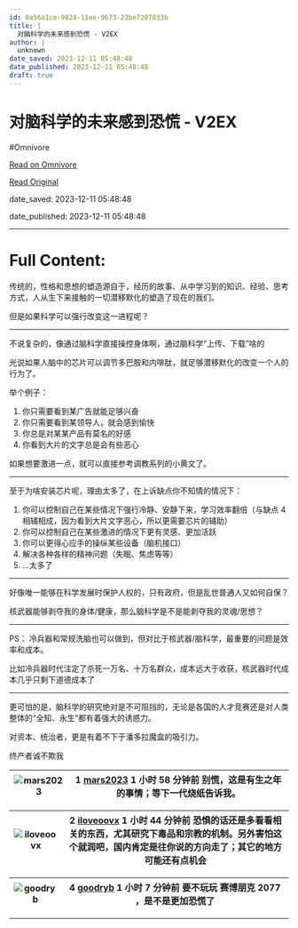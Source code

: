 ```yaml
---
id: 0a56a1ce-9824-11ee-9673-23be7207833b
title: |
  对脑科学的未来感到恐慌 - V2EX
author: |
  unknown
date_saved: 2023-12-11 05:48:48
date_published: 2023-12-11 05:48:48
draft: true
---
```


# 对脑科学的未来感到恐慌 - V2EX
#Omnivore

[Read on Omnivore](https://omnivore.app/me/v-2-ex-18c58eef8b2)

[Read Original](https://www.v2ex.com/t/999472)

date_saved: 2023-12-11 05:48:48

date_published: 2023-12-11 05:48:48

--- 

# Full Content: 

传统的，性格和思想的塑造源自于，经历的故事、从中学习到的知识、经验、思考方式，人从生下来接触的一切潜移默化的塑造了现在的我们。

但是如果科学可以强行改变这一进程呢？

---

不说复杂的，像通过脑科学直接操控身体啊，通过脑科学“上传、下载”啥的

光说如果人脑中的芯片可以调节多巴胺和内啡肽，就足够潜移默化的改变一个人的行为了。

举个例子：

1. 你只需要看到某广告就能足够兴奋
2. 你只需要看到某领导人，就会感到愉快
3. 你总是对某某产品有莫名的好感
4. 你看到大片的文字总是会有些恶心

如果想要激进一点，就可以直接参考调教系列的小黄文了。

---

至于为啥安装芯片呢，理由太多了，在上诉缺点你不知情的情况下：

1. 你可以控制自己在某些情况下强行冷静、安静下来，学习效率翻倍（与缺点 4 相辅相成，因为看到大片文字恶心，所以更需要芯片的辅助）
2. 你可以控制自己在某些激进的情况下更有灵感、更加活跃
3. 你可以更得心应手的操纵某些设备（脑机接口）
4. 解决各种各样的精神问题（失眠、焦虑等等）
5. ...太多了

---

好像唯一能够在科学发展时保护人权的，只有政府，但是乱世普通人又如何自保？

核武器能够剥夺我的身体/健康，那么脑科学是不是能剥夺我的灵魂/思想？

---

PS： 冷兵器和常规洗脑也可以做到，但对比于核武器/脑科学，最重要的问题是效率和成本。

比如冷兵器时代注定了杀死一万名、十万名群众，成本远大于收获，核武器时代成本几乎只剩下道德成本了

---

更可怕的是，脑科学的研究绝对是不可阻挡的，无论是各国的人才竞赛还是对人类整体的“全知、永生”都有着强大的诱惑力。

对资本、统治者，更是有着不下于潘多拉魔盒的吸引力。

终产者诚不欺我

| ![mars2023](https://proxy-prod.omnivore-image-cache.app/0x0,sp7pvYU6Oi9oa-RDW0QiNngo0eifLzKhU-Q13v09rCYM/https://cdn.v2ex.com/gravatar/3a7f6a0708286621fb8635d960fd4f32?s=48&d=retro) | 1 **[mars2023](https://www.v2ex.com/member/mars2023)** 1 小时 58 分钟前 别慌，这是有生之年的事情；等下一代烧纸告诉我。 |
| ------------------------------------------------------------------------------------------------------------------------------------------------------------------------------------- | ------------------------------------------------------------------------------------------ |

| ![iloveoovx](https://proxy-prod.omnivore-image-cache.app/0x0,spCg4IKOEVFAHPfkr1KB1jlnog6JXflrIVL1KVFbLAxw/https://cdn.v2ex.com/gravatar/67fb1f3682298c84e9806e7df47c9fbd?s=48&d=retro) | 2 **[iloveoovx](https://www.v2ex.com/member/iloveoovx)** 1 小时 44 分钟前 恐惧的话还是多看看相关的东西，尤其研究下毒品和宗教的机制。另外害怕这个就润吧，国内肯定是往你说的方向走了；其它的地方可能还有点机会 |
| -------------------------------------------------------------------------------------------------------------------------------------------------------------------------------------- | -------------------------------------------------------------------------------------------------------------------------------------- |

| ![goodryb](https://proxy-prod.omnivore-image-cache.app/0x0,sd3KEm5dr6vDLQBUCe7XIy8VQxAt79BWlZG1kLMfgSQE/https://cdn.v2ex.com/avatar/5a60/ef6c/110971_normal.png?m=1695288832) | 4 **[goodryb](https://www.v2ex.com/member/goodryb)** 1 小时 7 分钟前 要不玩玩 赛博朋克 2077 ，是不是更加恐慌了 |
| ----------------------------------------------------------------------------------------------------------------------------------------------------------------------------- | ---------------------------------------------------------------------------------------- |

---

